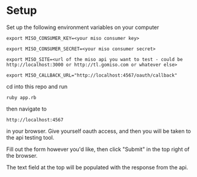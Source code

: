 Setup
========================

Set up the following environment variables on your computer

```
export MISO_CONSUMER_KEY=<your miso consumer key>

export MISO_CONSUMER_SECRET=<your miso consumer secret>

export MISO_SITE=<url of the miso api you want to test - could be http://localhost:3000 or http://tl.gomiso.com or whatever else>

export MISO_CALLBACK_URL="http://localhost:4567/oauth/callback"

```

cd into this repo and run

```
ruby app.rb

```

then navigate to

    http://localhost:4567

in your browser.  Give yourself oauth access, and then you will be taken to the api testing tool.

Fill out the form however you'd like, then click "Submit" in the top right of the browser.

The text field at the top will be populated with the response from the api.

